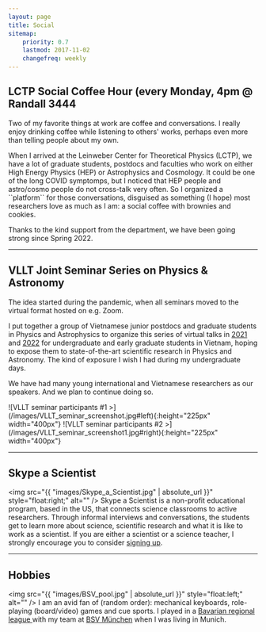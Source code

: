 ```yaml
---
layout: page
title: Social
sitemap:
    priority: 0.7
    lastmod: 2017-11-02
    changefreq: weekly
---
```

## LCTP Social Coffee Hour (every Monday, 4pm @ Randall 3444

<p>Two of my favorite things at work are coffee and conversations. I really enjoy drinking coffee while listening to others' works, perhaps even more than telling people about my own.</p>
 <span class="image right"><img src="{{ "images/LCTP_coffee.jpg" | absolute_url }}" style="float:right;" alt="" /></span> 
<p>When I arrived at the Leinweber Center for Theoretical Physics (LCTP), we have a lot of graduate students, postdocs and faculties who work on either High Energy Physics (HEP) or Astrophysics and Cosmology. It could be one of the long COVID symptomps, but I noticed that HEP people and astro/cosmo people do not cross-talk very often.
So I organized a ``platform`` for those conversations, disguised as something (I hope) most researchers love as much as I am: a social coffee with brownies and cookies.</p>

<p>Thanks to the kind support from the department, we have been going strong since Spring 2022.</p>

<hr />

## VLLT Joint Seminar Series on Physics & Astronomy

<p>The idea started during the pandemic, when all seminars moved to the virtual format hosted on e.g. Zoom.</p>
<p>I put together a group of Vietnamese junior postdocs and graduate students in Physics and Astrophysics to organize this series of virtual talks in <a href="https://vllt-joint-seminar-series.github.io/2021/">2021</a> and <a href="https://vllt-joint-seminar-series.github.io/2022/">2022</a> for undergraduate and early graduate students in Vietnam, hoping to expose them to state-of-the-art scientific research in Physics and Astronomy. The kind of exposure I wish I had during my undergraduate days.</p>
<p>We have had many young international and Vietnamese researchers as our speakers. And we plan to continue doing so.</p>
 ![VLLT seminar participants #1 >](/images/VLLT_seminar_screenshot.jpg#left){:height="225px" width="400px"} ![VLLT seminar participants #2 >](/images/VLLT_seminar_screenshot1.jpg#right){:height="225px" width="400px"}

<hr />

## Skype a Scientist

 <span class="image right"><img src="{{ "images/Skype_a_Scientist.jpg" | absolute_url }}" style="float:right;" alt="" /></span> 
Skype a Scientist is a non-profit educational program, based in the US, that connects science classrooms to active researchers. Through informal interviews and conversations, the students get to learn more about science, scientific research and what it is like to work as a scientist. If you are either a scientist or a science teacher, I strongly encourage you to consider <a href="https://www.skypeascientist.com/sign-up.html">signing up</a>.

<hr />

## Hobbies 

 <span class="image left"><img src="{{ "images/BSV_pool.jpg" | absolute_url }}" style="float:left;" alt="" /></span> 
I am an avid fan of (random order): mechanical keyboards, role-playing (board/video) games and cue sports. I played in a <a href="https://bbv.billardarea.de/cms_leagues">Bavarian regional league </a> with my team at <a href="https://bsv-muenchen.de/">BSV M&uuml;nchen</a> when I was living in Munich.
